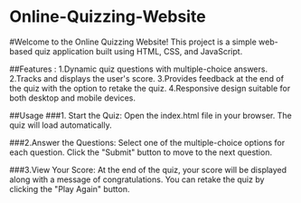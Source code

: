 # Online-Quizzing-Website

#Welcome to the Online Quizzing Website! This project is a simple web-based quiz application built using HTML, CSS, and JavaScript.

##Features :
1.Dynamic quiz questions with multiple-choice answers.
2.Tracks and displays the user's score.
3.Provides feedback at the end of the quiz with the option to retake the quiz.
4.Responsive design suitable for both desktop and mobile devices.


##Usage
###1. Start the Quiz:
  Open the index.html file in your browser.
  The quiz will load automatically.

###2.Answer the Questions:
  Select one of the multiple-choice options for each question.
  Click the "Submit" button to move to the next question.

###3.View Your Score:
  At the end of the quiz, your score will be displayed along with a message of congratulations.
  You can retake the quiz by clicking the "Play Again" button.

